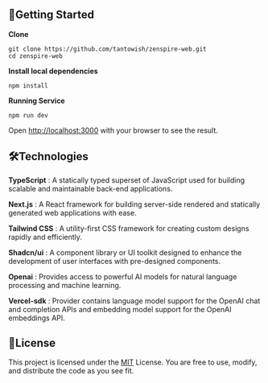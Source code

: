 ## 🔧Getting Started

**Clone**

```
git clone https://github.com/tantowish/zenspire-web.git
cd zenspire-web
```

**Install local dependencies**

```
npm install
```

**Running Service**

```
npm run dev
```

Open [http://localhost:3000](http://localhost:3000) with your browser to see the result.

## 🛠️Technologies

**TypeScript** : A statically typed superset of JavaScript used for building scalable and maintainable back-end applications.

**Next.js** : A React framework for building server-side rendered and statically generated web applications with ease.

**Tailwind CSS** : A utility-first CSS framework for creating custom designs rapidly and efficiently.

**Shadcn/ui** : A component library or UI toolkit designed to enhance the development of user interfaces with pre-designed components.

**Openai** : Provides access to powerful AI models for natural language processing and machine learning.

**Vercel-sdk** : Provider contains language model support for the OpenAI chat and completion APIs and embedding model support for the OpenAI embeddings API.

## 🧾License

This project is licensed under the [MIT](https://github.com/tantowish/zenspire-web/blob/main/MIT-LICENSE.txt) License. You are free to use, modify, and distribute the code as you see fit.
